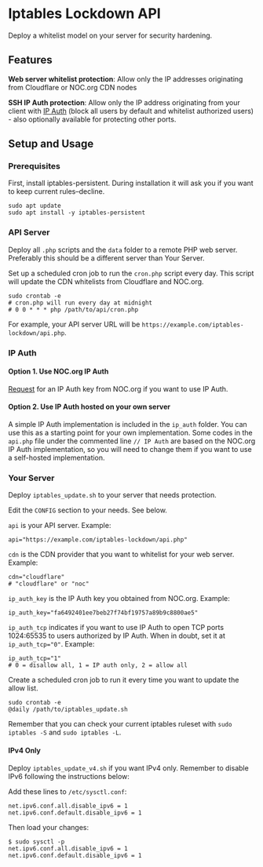 # Iptables Lockdown API

Deploy a whitelist model on your server for security hardening.

## Features

**Web server whitelist protection**: Allow only the IP addresses originating from Cloudflare or NOC.org CDN nodes

**SSH IP Auth protection**: Allow only the IP address originating from your client with [IP Auth](https://noc.org/help/create-a-whitelist-control-list-using-ssh-ip-authentication/) (block all users by default and whitelist authorized users) - also optionally available for protecting other ports.

## Setup and Usage

### Prerequisites

First, install iptables-persistent. During installation it will ask you if you want to keep current rules–decline.

    sudo apt update
    sudo apt install -y iptables-persistent

### API Server

Deploy all `.php` scripts and the `data` folder to a remote PHP web server. Preferably this should be a different server than Your Server.

Set up a scheduled cron job to run the `cron.php` script every day. This script will update the CDN whitelists from Cloudflare and NOC.org.

    sudo crontab -e
    # cron.php will run every day at midnight
    # 0 0 * * * php /path/to/api/cron.php

For example, your API server URL will be `https://example.com/iptables-lockdown/api.php`.

### IP Auth

#### Option 1. Use NOC.org IP Auth

[Request](https://noc.org/help/create-a-whitelist-control-list-using-ssh-ip-authentication/) for an IP Auth key from NOC.org if you want to use IP Auth.

#### Option 2. Use IP Auth hosted on your own server

A simple IP Auth implementation is included in the `ip_auth` folder. You can use this as a starting point for your own implementation. Some codes in the `api.php` file under the commented line `// IP Auth` are based on the NOC.org IP Auth implementation, so you will need to change them if you want to use a self-hosted implementation.

### Your Server

Deploy `iptables_update.sh` to your server that needs protection.

Edit the `CONFIG` section to your needs. See below.

`api` is your API server. Example: 

    api="https://example.com/iptables-lockdown/api.php"

`cdn` is the CDN provider that you want to whitelist for your web server. Example: 

    cdn="cloudflare"
    # "cloudflare" or "noc" 

`ip_auth_key` is the IP Auth key you obtained from NOC.org. Example: 

    ip_auth_key="fa6492401ee7beb27f74bf19757a89b9c8800ae5"

`ip_auth_tcp` indicates if you want to use IP Auth to open TCP ports 1024:65535 to users authorized by IP Auth. When in doubt, set it at `ip_auth_tcp="0"`. Example: 

    ip_auth_tcp="1"  
    # 0 = disallow all, 1 = IP auth only, 2 = allow all

Create a scheduled cron job to run it every time you want to update the allow list.

    sudo crontab -e
    @daily /path/to/iptables_update.sh

Remember that you can check your current iptables ruleset with `sudo iptables -S` and `sudo iptables -L`.

#### IPv4 Only

Deploy `iptables_update_v4.sh` if you want IPv4 only. Remember to disable IPv6 following the instructions below:

Add these lines to `/etc/sysctl.conf`:

    net.ipv6.conf.all.disable_ipv6 = 1
    net.ipv6.conf.default.disable_ipv6 = 1

Then load your changes:

    $ sudo sysctl -p
    net.ipv6.conf.all.disable_ipv6 = 1
    net.ipv6.conf.default.disable_ipv6 = 1

